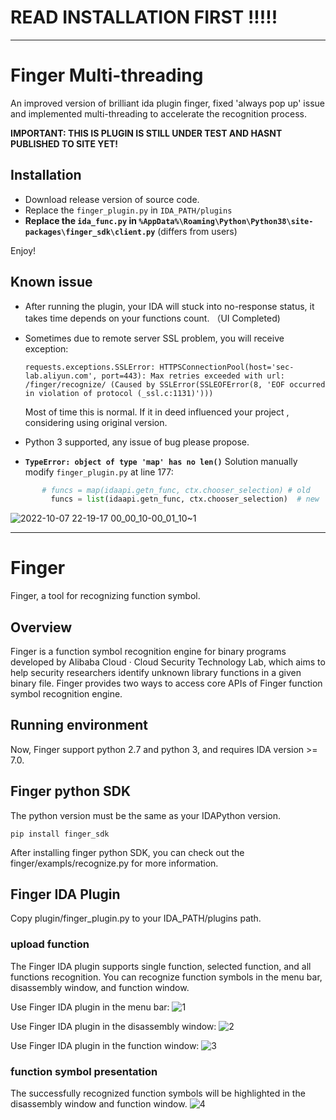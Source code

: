 # READ INSTALLATION FIRST !!!!!
-----
# Finger Multi-threading

An improved version of brilliant ida plugin finger, fixed 'always pop up' issue and implemented multi-threading to accelerate the recognition process.

**IMPORTANT: THIS IS PLUGIN IS STILL UNDER TEST AND HASNT PUBLISHED TO SITE YET!**

## Installation

* Download release version of source code.
* Replace the `finger_plugin.py` in `IDA_PATH/plugins`
* **Replace the `ida_func.py` in `%AppData%\Roaming\Python\Python38\site-packages\finger_sdk\client.py`** (differs from users)

Enjoy!

## Known issue

* After running the plugin, your IDA will stuck into no-response status, it takes time depends on your functions count. （UI Completed)

* Sometimes due to remote server SSL problem, you will receive exception:

  ```
  requests.exceptions.SSLError: HTTPSConnectionPool(host='sec-lab.aliyun.com', port=443): Max retries exceeded with url: /finger/recognize/ (Caused by SSLError(SSLEOFError(8, 'EOF occurred in violation of protocol (_ssl.c:1131)')))
  ```

  Most of time this is normal. If it in deed influenced your project , considering using original version.
* Python 3 supported, any issue of bug please propose.

* **`TypeError: object of type 'map' has no len()`** Solution manually modify `finger_plugin.py` at line 177:  
``` python
       # funcs = map(idaapi.getn_func, ctx.chooser_selection) # old
         funcs = list(idaapi.getn_func, ctx.chooser_selection)  # new
```  
![2022-10-07 22-19-17 00_00_10-00_01_10~1](https://user-images.githubusercontent.com/20926583/194583856-81b9a536-9918-4eec-bb44-ba6a308ec007.gif)









-----
# Finger
Finger, a tool for recognizing function symbol.

## Overview
Finger is a function symbol recognition engine for binary programs developed by Alibaba Cloud · Cloud Security Technology Lab, which aims to help security researchers identify unknown library functions in a given binary file.
Finger provides two ways to access core APIs of Finger function symbol recognition engine.

## Running environment
Now, Finger support python 2.7 and python 3, and requires IDA version >= 7.0.

## Finger python SDK
The python version must be the same as your IDAPython version.
~~~
pip install finger_sdk
~~~
After installing finger python SDK, you can check out the finger/exampls/recognize.py for more information.

## Finger IDA Plugin
Copy plugin/finger_plugin.py to your IDA_PATH/plugins path.
### upload function
The Finger IDA plugin supports single function, selected function, and all functions recognition. You can recognize function symbols in the menu bar, disassembly window, and function window.

Use Finger IDA plugin in the menu bar:
![1](images/1.png)

Use Finger IDA plugin in the disassembly window:
![2](images/2.png)

Use Finger IDA plugin in the function window:
![3](images/3.png)

### function symbol presentation
The successfully recognized function symbols will be highlighted in the disassembly window and function window.
![4](images/4.png)
